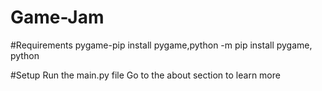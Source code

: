 # Game-Jam

#Requirements
pygame-pip install pygame,python -m pip install pygame,
python

#Setup
Run the main.py file
Go to the about section to learn more
